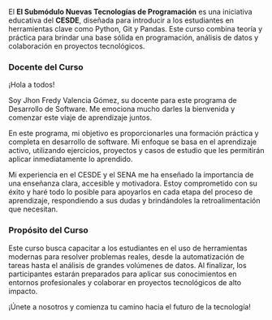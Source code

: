 El **El Submódulo Nuevas Tecnologías de Programación** es una iniciativa educativa del **CESDE**, diseñada para introducir a los estudiantes en herramientas clave como Python, Git y Pandas. Este curso combina teoría y práctica para brindar una base sólida en programación, análisis de datos y colaboración en proyectos tecnológicos.

### **Docente del Curso**
¡Hola a todos!

Soy Jhon Fredy Valencia Gómez, su docente para este programa de Desarrollo de Software. Me emociona mucho darles la bienvenida y comenzar este viaje de aprendizaje juntos.

En este programa, mi objetivo es proporcionarles una formación práctica y completa en desarrollo de software. Mi enfoque se basa en el aprendizaje activo, utilizando ejercicios, proyectos y casos de estudio que les permitirán aplicar inmediatamente lo aprendido.

Mi experiencia en el CESDE y el SENA me ha enseñado la importancia de una enseñanza clara, accesible y motivadora. Estoy comprometido con su éxito y haré todo lo posible para apoyarlos en cada etapa del proceso de aprendizaje, respondiendo a sus dudas y brindándoles la retroalimentación que necesitan.


### **Propósito del Curso**
Este curso busca capacitar a los estudiantes en el uso de herramientas modernas para resolver problemas reales, desde la automatización de tareas hasta el análisis de grandes volúmenes de datos. Al finalizar, los participantes estarán preparados para aplicar sus conocimientos en entornos profesionales y colaborar en proyectos tecnológicos de alto impacto.

¡Únete a nosotros y comienza tu camino hacia el futuro de la tecnología!

